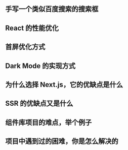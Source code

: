 ## 手写一个类似百度搜索的搜索框


## React 的性能优化


## 首屏优化方式


## Dark Mode 的实现方式


## 为什么选择 Next.js，它的优缺点是什么


## SSR 的优缺点又是什么


## 组件库项目的难点，举个例子


## 项目中遇到过的困难，你是怎么解决的

